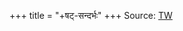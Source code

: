 +++
title = "+षट्-सन्दर्भः"
+++
Source: [TW](https://archive.org/search?query=hari+parshad+das+sandarbha)